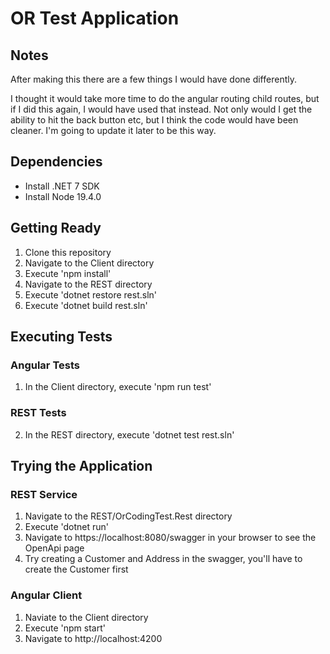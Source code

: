 # OR Test Application
## Notes
After making this there are a few things I would have done differently.

I thought it would take more time to do the angular routing child routes, but if I did this again, I would have used that instead. Not only would I get the ability to hit the back button etc, but I think the code would have been cleaner. I'm going to update it later to be this way.

 

## Dependencies
- Install .NET 7 SDK
- Install Node 19.4.0

## Getting Ready

1. Clone this repository
2. Navigate to the Client directory
3. Execute 'npm install'
4. Navigate to the REST directory
5. Execute 'dotnet restore rest.sln'
6. Execute 'dotnet build rest.sln'

## Executing Tests

### Angular Tests
1. In the Client directory, execute 'npm run test'

### REST Tests
2. In the REST directory, execute 'dotnet test rest.sln'

## Trying the Application

### REST Service

1. Navigate to the REST/OrCodingTest.Rest directory
2. Execute 'dotnet run'
3. Navigate to https://localhost:8080/swagger in your browser to see the OpenApi page
4. Try creating a Customer and Address in the swagger, you'll have to create the Customer first

### Angular Client

1. Naviate to the Client directory
2. Execute 'npm start'
3. Navigate to http://localhost:4200
